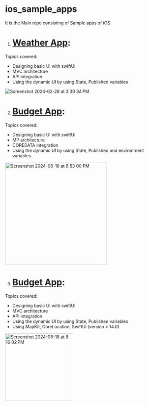 # ios_sample_apps
It is the Main repo consisting of Sample apps of iOS.

1. # [Weather App](https://github.com/ram7767/ios_sample_apps/tree/ios_weather_app):

Topics covered:
- Designing basic UI with swiftUI
- MVC architecture
- API integration
- Using the dynamic UI by using State, Published variables

![Screenshot 2024-02-28 at 3 30 34 PM](https://github.com/ram7767/ios_sample_apps/assets/95237489/5a56a92f-55e3-4769-8334-30adf4092a2d)


2. # [Budget App](https://github.com/ram7767/ios_sample_apps/tree/budget_coreData):

Topics covered:
- Designing basic UI with swiftUI
- MP architecture
- COREDATA integration
- Using the dynamic UI by using State, Published and environment variables

<img width="331" alt="Screenshot 2024-06-10 at 6 53 00 PM" src="https://github.com/ram7767/ios_sample_apps/assets/95237489/945299d7-fa57-410e-bdd4-55dec23672d6">

3. # [Budget App](https://github.com/ram7767/ios_sample_apps/tree/maps_mapKit):

Topics covered:
- Designing basic UI with swiftUI
- MVC architecture
- API integration
- Using the dynamic UI by using State, Published variables
- Using MapKit, CoreLocation, SwiftUI (version > 14.0)



<img width="218" alt="Screenshot 2024-06-18 at 8 16 02 PM" src="https://github.com/ram7767/ios_sample_apps/assets/95237489/25c02dc2-5731-4b43-9dbb-1b2570870a2e">
